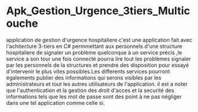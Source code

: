 # Apk_Gestion_Urgence_3tiers_Multicouche
application de gestion d'urgence hospitaliere c'est une application fait avec l'achitecture 3-tiers en C#  permmettant  aux personnels d'une structure hospitaliere de signaler un problème quelconque à un service précis ,le service 
a son tour une fois connecté pourra lire tout les problèmes signaler par les personnels de la structures et prendre des disposition pour essayé d'intervenir le plus vites possibles.Les differents services pourront égalements publier des informations qui serons visibles par les administrateurs et tout les autres utilisateurs de l'application.
il est   a noter que l'authentication et la gestion des droit d'acces et la securité des informations tels que les mot de passe  sont des point  à ne pas négliger dans une tel application comme celle si.
